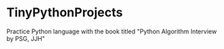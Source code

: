 # TinyPythonProjects
Practice Python language with the book titled "Python Algorithm Interview by PSG, JJH"